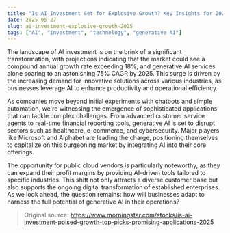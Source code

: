 ```yaml
---
title: "Is AI Investment Set for Explosive Growth? Key Insights for 2025"
date: 2025-05-27
slug: ai-investment-explosive-growth-2025
tags: ["AI", "investment", "technology", "generative AI"]
---
```


The landscape of AI investment is on the brink of a significant transformation, with projections indicating that the market could see a compound annual growth rate exceeding 18%, and generative AI services alone soaring to an astonishing 75% CAGR by 2025. This surge is driven by the increasing demand for innovative solutions across various industries, as businesses leverage AI to enhance productivity and operational efficiency.

As companies move beyond initial experiments with chatbots and simple automation, we're witnessing the emergence of sophisticated applications that can tackle complex challenges. From advanced customer service agents to real-time financial reporting tools, generative AI is set to disrupt sectors such as healthcare, e-commerce, and cybersecurity. Major players like Microsoft and Alphabet are leading the charge, positioning themselves to capitalize on this burgeoning market by integrating AI into their core offerings.

The opportunity for public cloud vendors is particularly noteworthy, as they can expand their profit margins by providing AI-driven tools tailored to specific industries. This shift not only attracts a diverse customer base but also supports the ongoing digital transformation of established enterprises. As we look ahead, the question remains: how will businesses adapt to harness the full potential of generative AI in their operations?

> Original source: https://www.morningstar.com/stocks/is-ai-investment-poised-growth-top-picks-promising-applications-2025